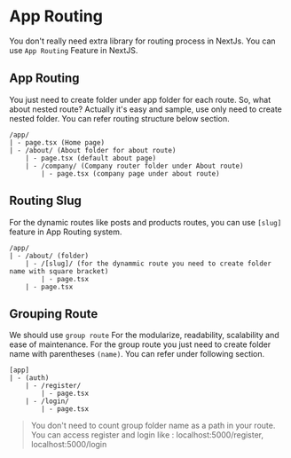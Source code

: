 # App Routing

You don't really need extra library for routing process in NextJs. You can use `App Routing` Feature in NextJS.


## App Routing

You just need to create folder under app folder for each route. So, what about nested route? Actually it's easy and sample, use only need to create nested folder. You can refer routing structure below section.

```
/app/
| - page.tsx (Home page)
| - /about/ (About folder for about route)
    | - page.tsx (default about page)
    | - /company/ (Company router folder under About route)
        | - page.tsx (company page under about route)
```


## Routing Slug

For the dynamic routes like posts and products routes, you can use `[slug]` feature in App Routing system. 

```
/app/
| - /about/ (folder)
    | - /[slug]/ (for the dynammic route you need to create folder name with square bracket)
        | - page.tsx
    | - page.tsx
```


## Grouping Route

We should use `group route` For the modularize, readability, scalability and ease of maintenance. For the group route you just need to create folder name with parentheses `(name)`.  You can refer under following section.

```
[app]
| - (auth)
    | - /register/
        | - page.tsx
    | - /login/
        | - page.tsx
```

> You don't need to count group folder name as a path in your route. You can access register and login like : localhost:5000/register, localhost:5000/login